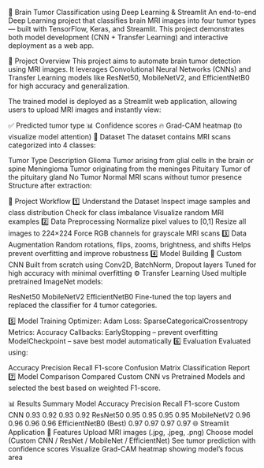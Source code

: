 🧠 Brain Tumor Classification using Deep Learning & Streamlit
An end-to-end Deep Learning project that classifies brain MRI images into four tumor types — built with TensorFlow, Keras, and Streamlit.
This project demonstrates both model development (CNN + Transfer Learning) and interactive deployment as a web app.

🚀 Project Overview
This project aims to automate brain tumor detection using MRI images.
It leverages Convolutional Neural Networks (CNNs) and Transfer Learning models like ResNet50, MobileNetV2, and EfficientNetB0 for high accuracy and generalization.

The trained model is deployed as a Streamlit web application, allowing users to upload MRI images and instantly view:

✅ Predicted tumor type
📊 Confidence scores
🔥 Grad-CAM heatmap (to visualize model attention)
📂 Dataset
The dataset contains MRI scans categorized into 4 classes:

Tumor Type	Description
Glioma	Tumor arising from glial cells in the brain or spine
Meningioma	Tumor originating from the meninges
Pituitary	Tumor of the pituitary gland
No Tumor	Normal MRI scans without tumor presence
Structure after extraction:

🧩 Project Workflow
1️⃣ Understand the Dataset
Inspect image samples and class distribution
Check for class imbalance
Visualize random MRI examples
2️⃣ Data Preprocessing
Normalize pixel values to [0,1]
Resize all images to 224×224
Force RGB channels for grayscale MRI scans
3️⃣ Data Augmentation
Random rotations, flips, zooms, brightness, and shifts
Helps prevent overfitting and improve robustness
4️⃣ Model Building
🧠 Custom CNN
Built from scratch using Conv2D, BatchNorm, Dropout layers
Tuned for high accuracy with minimal overfitting
⚙️ Transfer Learning
Used multiple pretrained ImageNet models:

ResNet50
MobileNetV2
EfficientNetB0
Fine-tuned the top layers and replaced the classifier for 4 tumor categories.

5️⃣ Model Training
Optimizer: Adam
Loss: SparseCategoricalCrossentropy
Metrics: Accuracy
Callbacks:
EarlyStopping – prevent overfitting
ModelCheckpoint – save best model automatically
6️⃣ Evaluation
Evaluated using:

Accuracy
Precision
Recall
F1-score
Confusion Matrix
Classification Report
7️⃣ Model Comparison
Compared Custom CNN vs Pretrained Models and selected the best based on weighted F1-score.

📊 Results Summary
Model	Accuracy	Precision	Recall	F1-score
Custom CNN	0.93	0.92	0.93	0.92
ResNet50	0.95	0.95	0.95	0.95
MobileNetV2	0.96	0.96	0.96	0.96
EfficientNetB0 (Best)	0.97	0.97	0.97	0.97
🌐 Streamlit Application
🎯 Features
Upload MRI images (.jpg, .jpeg, .png)
Choose model (Custom CNN / ResNet / MobileNet / EfficientNet)
See tumor prediction with confidence scores
Visualize Grad-CAM heatmap showing model’s focus area
